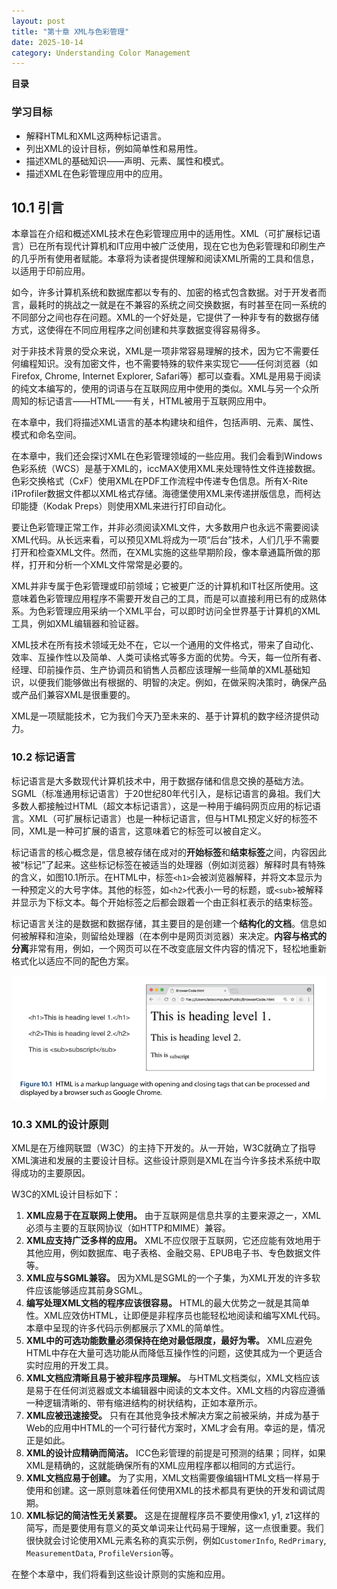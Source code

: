 ```yaml
---
layout: post
title: "第十章 XML与色彩管理"
date: 2025-10-14
category: Understanding Color Management
---
```



**目录**

### 学习目标

* 解释HTML和XML这两种标记语言。
* 列出XML的设计目标，例如简单性和易用性。
* 描述XML的基础知识——声明、元素、属性和模式。
* 描述XML在色彩管理应用中的应用。

## 10.1 引言

本章旨在介绍和概述XML技术在色彩管理应用中的适用性。XML（可扩展标记语言）已在所有现代计算机和IT应用中被广泛使用，现在它也为色彩管理和印刷生产的几乎所有使用者赋能。本章将为读者提供理解和阅读XML所需的工具和信息，以适用于印前应用。

如今，许多计算机系统和数据库都以专有的、加密的格式包含数据。对于开发者而言，最耗时的挑战之一就是在不兼容的系统之间交换数据，有时甚至在同一系统的不同部分之间也存在问题。XML的一个好处是，它提供了一种非专有的数据存储方式，这使得在不同应用程序之间创建和共享数据变得容易得多。

对于非技术背景的受众来说，XML是一项非常容易理解的技术，因为它不需要任何编程知识。没有加密文件，也不需要特殊的软件来实现它——任何浏览器（如Firefox, Chrome, Internet Explorer, Safari等）都可以查看。XML是用易于阅读的纯文本编写的，使用的词语与在互联网应用中使用的类似。XML与另一个众所周知的标记语言——HTML——有关，HTML被用于互联网应用中。

在本章中，我们将描述XML语言的基本构建块和组件，包括声明、元素、属性、模式和命名空间。

在本章中，我们还会探讨XML在色彩管理领域的一些应用。我们会看到Windows色彩系统（WCS）是基于XML的，iccMAX使用XML来处理特性文件连接数据。色彩交换格式（CxF）使用XML在PDF工作流程中传递专色信息。所有X-Rite i1Profiler数据文件都以XML格式存储。海德堡使用XML来传递拼版信息，而柯达印能捷（Kodak Preps）则使用XML来进行打印自动化。

要让色彩管理正常工作，并非必须阅读XML文件，大多数用户也永远不需要阅读XML代码。从长远来看，可以预见XML将成为一项“后台”技术，人们几乎不需要打开和检查XML文件。然而，在XML实施的这些早期阶段，像本章通篇所做的那样，打开和分析一个XML文件常常是必要的。

XML并非专属于色彩管理或印前领域；它被更广泛的计算机和IT社区所使用。这意味着色彩管理应用程序不需要开发自己的工具，而是可以直接利用已有的成熟体系。为色彩管理应用采纳一个XML平台，可以即时访问全世界基于计算机的XML工具，例如XML编辑器和验证器。

XML技术在所有技术领域无处不在，它以一个通用的文件格式，带来了自动化、效率、互操作性以及简单、人类可读格式等多方面的优势。今天，每一位所有者、经理、印前操作员、生产协调员和销售人员都应该理解一些简单的XML基础知识，以便我们能够做出有根据的、明智的决定。例如，在做采购决策时，确保产品或产品们兼容XML是很重要的。

XML是一项赋能技术，它为我们今天乃至未来的、基于计算机的数字经济提供动力。

### 10.2 标记语言

标记语言是大多数现代计算机技术中，用于数据存储和信息交换的基础方法。SGML（标准通用标记语言）于20世纪80年代引入，是标记语言的鼻祖。我们大多数人都接触过HTML（超文本标记语言），这是一种用于编码网页应用的标记语言。XML（可扩展标记语言）也是一种标记语言，但与HTML预定义好的标签不同，XML是一种可扩展的语言，这意味着它的标签可以被自定义。

标记语言的核心概念是，信息被存储在成对的**开始标签**和**结束标签**之间，内容因此被“标记”了起来。这些标记标签在被适当的处理器（例如浏览器）解释时具有特殊的含义，如图10.1所示。在HTML中，标签`<h1>`会被浏览器解释，并将文本显示为一种预定义的大号字体。其他的标签，如`<h2>`代表小一号的标题，或`<sub>`被解释并显示为下标文本。每个开始标签之后都会跟着一个由正斜杠表示的结束标签。

标记语言关注的是数据和数据存储，其主要目的是创建一个**结构化的文档**。信息如何被解释和渲染，则留给处理器（在本例中是网页浏览器）来决定。**内容与格式的分离**非常有用，例如，一个网页可以在不改变底层文件内容的情况下，轻松地重新格式化以适应不同的配色方案。

![alt text](image.png)

### 10.3 XML的设计原则

XML是在万维网联盟（W3C）的主持下开发的。从一开始，W3C就确立了指导XML演进和发展的主要设计目标。这些设计原则是XML在当今许多技术系统中取得成功的主要原因。

W3C的XML设计目标如下：

1.  **XML应易于在互联网上使用。** 由于互联网是信息共享的主要来源之一，XML必须与主要的互联网协议（如HTTP和MIME）兼容。
2.  **XML应支持广泛多样的应用。** XML不应仅限于互联网，它还应能有效地用于其他应用，例如数据库、电子表格、金融交易、EPUB电子书、专色数据文件等。
3.  **XML应与SGML兼容。** 因为XML是SGML的一个子集，为XML开发的许多软件应该能够适应其前身SGML。
4.  **编写处理XML文档的程序应该很容易。** HTML的最大优势之一就是其简单性。XML应效仿HTML，让即便是非程序员也能轻松地阅读和编写XML代码。本章中呈现的许多代码示例都展示了XML的简单性。
5.  **XML中的可选功能数量必须保持在绝对最低限度，最好为零。** XML应避免HTML中存在大量可选功能从而降低互操作性的问题，这使其成为一个更适合实时应用的开发工具。
6.  **XML文档应清晰且易于被非程序员理解。** 与HTML文档类似，XML文档应该是易于在任何浏览器或文本编辑器中阅读的文本文件。XML文档的内容应遵循一种逻辑清晰的、带有缩进结构的树状结构，正如本章所示。
7.  **XML应被迅速接受。** 只有在其他竞争技术解决方案之前被采纳，并成为基于Web的应用中HTML的一个可行替代方案时，XML才会有用。幸运的是，情况正是如此。
8.  **XML的设计应精确而简洁。** ICC色彩管理的前提是可预测的结果；同样，如果XML是精确的，这就能确保所有的XML应用程序都以相同的方式运行。
9.  **XML文档应易于创建。** 为了实用，XML文档需要像编辑HTML文档一样易于使用和创建。这一原则意味着任何使用XML的技术都具有更快的开发和调试周期。
10. **XML标记的简洁性无关紧要。** 这是在提醒程序员不要使用像x1, y1, z1这样的简写，而是要使用有意义的英文单词来让代码易于理解，这一点很重要。我们很快就会讨论使用XML元素名称的真实示例，例如`CustomerInfo`, `RedPrimary`, `MeasurementData`, `ProfileVersion`等。

在整个本章中，我们将看到这些设计原则的实施和应用。
